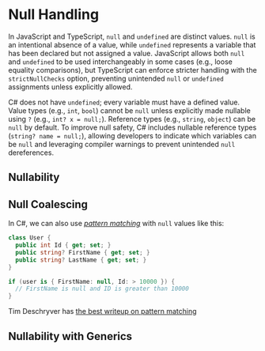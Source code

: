 # Null Handling

In JavaScript and TypeScript, `null` and `undefined` are distinct values. `null` is an intentional absence of a value, while `undefined` represents a variable that has been declared but not assigned a value. JavaScript allows both `null` and `undefined` to be used interchangeably in some cases (e.g., loose equality comparisons), but TypeScript can enforce stricter handling with the `strictNullChecks` option, preventing unintended `null` or `undefined` assignments unless explicitly allowed.

C# does not have `undefined`; every variable must have a defined value. Value types (e.g., `int`, `bool`) cannot be `null` unless explicitly made nullable using `?` (e.g., `int? x = null;`). Reference types (e.g., `string`, `object`) can be `null` by default. To improve null safety, C# includes nullable reference types (`string? name = null;`), allowing developers to indicate which variables can be `null` and leveraging compiler warnings to prevent unintended `null` dereferences.

## Nullability

<CodeSplitter>
  <template #left>

```ts
let x: string | null;

function findUser(name: string, email?: string ) {
  if (!email?.trim()) {
    // Handle case when email is null or zero length
  }
}

let handle = email?.split("@")[0];

// Null forgiving operator
let handle = email!.split("@")[0];
```

  </template>
  <template #right>

```csharp
string? x;

User[] FindUser(string name, string? email) {
  if (string.IsNullOrWhiteSpace(email)) {
    // Handle case when email is null or zero length
  }
}

var handle = email?.Split("@")[0];

// Null forgiving operator
var handle = email!.Split("@")[0];
```

  </template>
</CodeSplitter>

## Null Coalescing

<CodeSplitter>
  <template #left>

```ts
let handle = email?.split("@")[0] ?? userId;

handle ??= "unknown"
// 👆👇These are equivalent
if (handle === null) {
  handle = "unknown"
}
```

  </template>
  <template #right>

```csharp
var handle = email?.Split("@")[0] ?? userId;

handle ??= "unknown"
// 👆👇These are equivalent
if (handle == null) {
  handle = "unknown"
}
```

  </template>
</CodeSplitter>

In C#, we can also use *[pattern matching](https://learn.microsoft.com/en-us/dotnet/csharp/language-reference/operators/patterns)* with `null` values like this:

```csharp
class User {
  public int Id { get; set; }
  public string? FirstName { get; set; }
  public string? LastName { get; set; }
}

if (user is { FirstName: null, Id: > 10000 }) {
  // FirstName is null and ID is greater than 10000
}
```

Tim Deschryver has [the best writeup on pattern matching](https://timdeschryver.dev/blog/pattern-matching-examples-in-csharp#tuple-patterns)

## Nullability with Generics

<CodeSplitter>
  <template #left>

```ts
type List<T> = { }

// "Elements are string or null or undefined"
let list: List<string | null | undefined>;

let arr: Array<string | null | undefined>[];
```

  </template>
  <template #right>

```csharp
// List<T> is a standard library collection type

// "Elements are string or null"
List<string?> list;

string?[] arr;
```

  </template>
</CodeSplitter>
